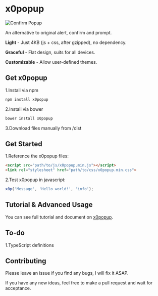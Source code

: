 # x0popup

![Confirm Popup](https://gao-sun.github.io/x0popup/image/demo.gif)

An alternative to original alert, confirm and prompt.

**Light** - Just 4KB (js + css, after gzipped), no dependency.

**Graceful** - Flat design, suits for all devices.

**Customizable** - Allow user-defined themes.

## Get x0popup

1.Install via npm
```bash
npm install x0popup
```

2.Install via bower
```bash
bower install x0popup
```

3.Download files manually from /dist

## Get Started

1.Reference the x0popup files:
```html
<script src="path/to/js/x0popup.min.js"></script>
<link rel="stylesheet" href="path/to/css/x0popup.min.css">
```

2.Test x0popup in javascript:
```javascript
x0p('Message', 'Hello world!', 'info');
```

## Tutorial & Advanced Usage

You can see full tutorial and document on [x0popup](http://gao-sun.github.io/x0popup).

## To-do

1.TypeScript definitions

## Contributing

Please leave an issue if you find any bugs, I will fix it ASAP.

If you have any new ideas, feel free to make a pull request and wait for acceptance.
